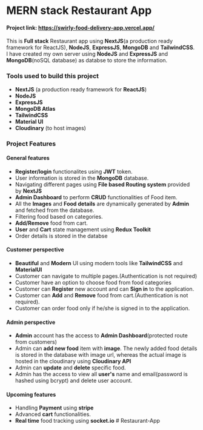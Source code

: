# **MERN stack Restaurant App**

#### Project link: https://swirly-food-delivery-app.vercel.app/

This is **Full stack** Restaurant app using **NextJS**(a production ready framework for ReactJS), **NodeJS**, **ExpressJS**, **MongoDB** and **TailwindCSS**.
I have created my own server using **NodeJS** and **ExpressJS** and **MongoDB**(noSQL database) as databse to store the information.

### Tools used to build this project

- **NextJS** (a production ready framework for **ReactJS**)
- **NodeJS**
- **ExpressJS**
- **MongoDB Atlas**
- **TailwindCSS**
- **Material UI**
- **Cloudinary** (to host images)

### Project Features

#### General features

- **Register/login** functionalites using **JWT** token.
- User information is stored in the **MongoDB** database.
- Navigating different pages using **File based Routing system** provided by **NextJS**
- **Admin Dashboard** to perform **CRUD** functionalities of Food item.
- All the **Images** and **Food details** are dynamically generated by **Admin** and fetched from the database.
- Filtering food based on categories.
- **Add/Remove** food from cart.
- **User** and **Cart** state management using **Redux Toolkit**
- Order details is stored in the databse

#### Customer perspective

- **Beautiful** and **Modern** UI using modern tools like **TailwindCSS** and **MaterialUI**
- Customer can navigate to multiple pages.(Authentication is not required)
- Customer have an option to choose food from food categories
- Customer can **Register** new account and can **Sign in** to the application.
- Customer can **Add** and **Remove** food from cart.(Authentication is not required).
- Customer can order food only if he/she is signed in to the application.

#### Admin perspective

- **Admin** account has the access to **Admin Dashboard**(protected route from customers)
- Admin can **add new food** item with **image**. The newly added food details is stored in the database with image url, whereas the actual image is hosted in the cloudinary using **Cloudinary API**
- Admin can **update** and **delete** specific food.
- Admin has the access to view all **user's** name and email(password is hashed using bcrypt) and delete user account.

#### Upcoming features

- Handling **Payment** using **stripe**
- Advanced **cart** functionalities.
- **Real time** food tracking using **socket.io**
#   R e s t a u r a n t - A p p  
 